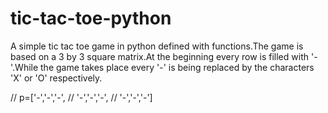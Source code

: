 # tic-tac-toe-python
A simple tic tac toe game in python defined with functions.The game is based on a 3 by 3 square matrix.At the beginning every row is filled with '-'.While the game takes place every '-' is being replaced by the characters 'X' or 'O' respectively.

//    p=['-','-','-',
//       '-','-','-',
//       '-','-','-']
